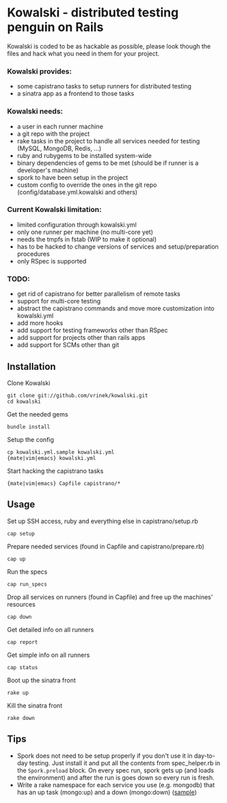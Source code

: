 # Kowalski - distributed testing penguin on Rails

Kowalski is coded to be as hackable as possible, please look though the files and hack what you need in them for your project.

### Kowalski provides:

* some capistrano tasks to setup runners for distributed testing
* a sinatra app as a frontend to those tasks

### Kowalski needs:

* a user in each runner machine
* a git repo with the project
* rake tasks in the project to handle all services needed for testing (MySQL, MongoDB, Redis, ...)
* ruby and rubygems to be installed system-wide
* binary dependencies of gems to be met (should be if runner is a developer's machine)
* spork to have been setup in the project
* custom config to override the ones in the git repo (config/database.yml.kowalski and others)

### Current Kowalski limitation:

* limited configuration through kowalski.yml
* only one runner per machine (no multi-core yet)
* needs the tmpfs in fstab (WIP to make it optional)
* has to be hacked to change versions of services and setup/preparation procedures
* only RSpec is supported

### TODO:

* get rid of capistrano for better parallelism of remote tasks
* support for multi-core testing
* abstract the capistrano commands and move more customization into kowalski.yml
* add more hooks
* add support for testing frameworks other than RSpec
* add support for projects other than rails apps
* add support for SCMs other than git

## Installation

Clone Kowalski

    git clone git://github.com/vrinek/kowalski.git
    cd kowalski

Get the needed gems

    bundle install

Setup the config

    cp kowalski.yml.sample kowalski.yml
    {mate|vim|emacs} kowalski.yml

Start hacking the capistrano tasks

    {mate|vim|emacs} Capfile capistrano/*

## Usage

Set up SSH access, ruby and everything else in capistrano/setup.rb

    cap setup

Prepare needed services (found in Capfile and capistrano/prepare.rb)

    cap up

Run the specs

    cap run_specs

Drop all services on runners (found in Capfile) and free up the machines' resources

    cap down

Get detailed info on all runners

    cap report

Get simple info on all runners

    cap status

Boot up the sinatra front

    rake up

Kill the sinatra front

    rake down

## Tips

* Spork does not need to be setup properly if you don't use it in day-to-day testing. Just install it and put all the contents from spec_helper.rb in the `Spork.preload` block. On every spec run, spork gets up (and loads the environment) and after the run is goes down so every run is fresh.
* Write a rake namespace for each service you use (e.g. mongodb) that has an up task (mongo:up) and a down (mongo:down) ([sample](https://gist.github.com/1281295))
